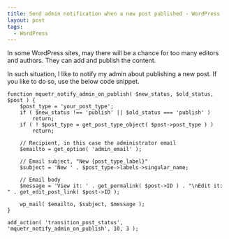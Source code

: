 ```yaml
---
title: Send admin notification when a new post published - WordPress
layout: post
tags:
  - WordPress
---
```


In some WordPress sites, may there will be a chance for too many editors and authors. They can add and publish the content.

In such situation, I like to notify my admin about publishing a new post. If you like to do so, use the below code snippet.

	function mquetr_notify_admin_on_publish( $new_status, $old_status, $post ) {
		$post_type = 'your_post_type';
		if ( $new_status !== 'publish' || $old_status === 'publish' )
			return;
		if ( ! $post_type = get_post_type_object( $post->post_type ) )
			return;

		// Recipient, in this case the administrator email
		$emailto = get_option( 'admin_email' );

		// Email subject, "New {post_type_label}"
		$subject = 'New ' . $post_type->labels->singular_name;

		// Email body
		$message = 'View it: ' . get_permalink( $post->ID ) . "\nEdit it: " . get_edit_post_link( $post->ID );

		wp_mail( $emailto, $subject, $message );
	}

	add_action( 'transition_post_status', 'mquetr_notify_admin_on_publish', 10, 3 );
